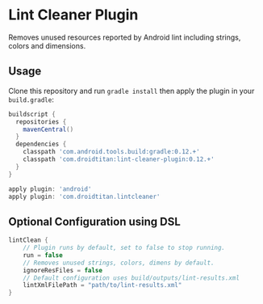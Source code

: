 # Lint Cleaner Plugin

Removes unused resources reported by Android lint including strings, colors and dimensions.

## Usage

Clone this repository and run ```gradle install``` then apply the plugin in your `build.gradle`:

```groovy
buildscript {
  repositories {
    mavenCentral()
  }
  dependencies {
    classpath 'com.android.tools.build:gradle:0.12.+'
    classpath 'com.droidtitan:lint-cleaner-plugin:0.12.+'
  }
}

apply plugin: 'android'
apply plugin: 'com.droidtitan.lintcleaner'
```

## Optional Configuration using DSL

```groovy
lintClean {
    // Plugin runs by default, set to false to stop running.
    run = false
    // Removes unused strings, colors, dimens by default.
    ignoreResFiles = false
    // Default configuration uses build/outputs/lint-results.xml
    lintXmlFilePath = "path/to/lint-results.xml"
}
```